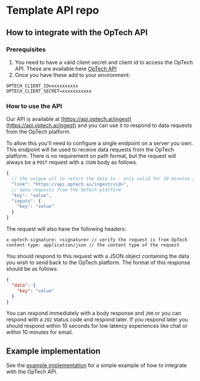# Template API repo

## How to integrate with the OpTech API

### Prerequisites

1. You need to have a valid client secret and client id to access the OpTech API. These are available here [OpTech API](https://app.optech.ai/setup/webhooks)
2. Once you have these add to your environment:

```env
OPTECH_CLIENT_ID=xxxxxxxxxx
OPTECH_CLIENT_SECRET=xxxxxxxxxxx
```

### How to use the API

Our API is available at [https://api.optech.ai/ingest](https://api.optech.ai/ingest) and you can use it to respond to data requests from the OpTech platform.

To allow this you'll need to configure a single endpoint on a server you own. This endpoint will be used to receive data requests from the OpTech platform. There is no requirement on
path format, but the request will always be a `POST` request with a `JSON` body as follows.

```javascript
{
  // the unique url to return the data to - only valid for 10 minutes after the request / and relevant if using an async flow
  "link": "https://api.optech.ai/ingest/<id>",
  // data requests from the OpTech platform
  "key": "value",
  "inputs": {
    "key": "value"
  }
}
```

The request will also have the following headers:

```http
x-optech-signature: <signature> // verify the request is from OpTech
content-type: application/json // the content type of the request
```

You should respond to this request with a JSON object containing the data you wish to send back to the OpTech platform. The format of this response should be as follows:

```json
{
  "data": {
    "key": "value"
  }
}
```

You can respond immediately with a body response and `200` or you can respond with a `202` status code and respond later. If you respond later you should respond
within 10 seconds for low latency experiences like chat or within 10 minutes for email.

## Example implementation

See the [example implementation](api/webhook.ts) for a simple example of how to integrate with the OpTech API.
